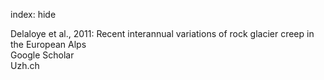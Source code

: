 index: hide

<div class="Citation">

  <div class="Citation-body">
    <div class="Citation-text">Delaloye et al., 2011: Recent interannual variations of rock glacier creep in the European Alps</div>
    <div class="Citation-links">
      <div class="CitationLink" data-href="https://scholar.google.com/scholar?q=Recent+interannual+variations+of+rock+glacier+creep+in+the+European+Alps">
        <div class="CitationLink-icon CitationLink-Scholar"></div>
        <div class="CitationLink-text">Google Scholar</div>
      </div>
      <div class="CitationLink" data-href="http://www.zora.uzh.ch/7031/">
        <div class="CitationLink-icon CitationLink-Publisher"></div>
        <div class="CitationLink-text">Uzh.ch</div>
      </div>
    </div>
  </div>
</div>


<div class="Citation-copy">

</div>